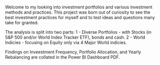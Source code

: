 Welcome to my looking into investment portfolios and various investment methods and practices. This project was born out of curiosity to see the best investment practices for myself and to test ideas and questions many take for granted.

The analysis is split into two parts:
1 - Diverse Portfolios - with Stocks (in S&P 500 and/or World Index Tracker ETF), bonds and cash.
2 - World Indicies - focusing on Equity only via 4 Major World indicies.

Findings on Inveestment Frequency, Portfolio Allocation, and Yearly Rebalancing are collated in the Power BI Dashboard PDF.
